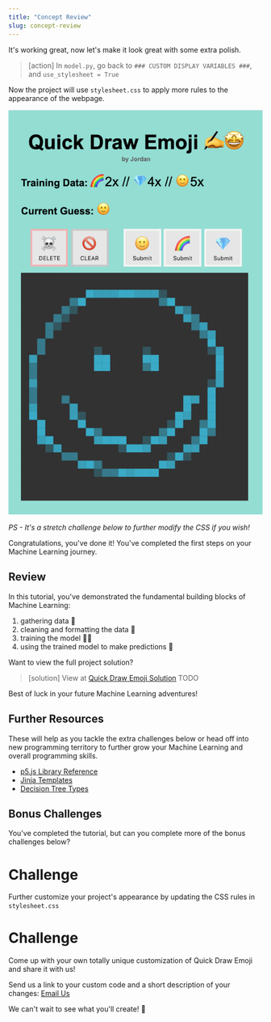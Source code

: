 ```yaml
---
title: "Concept Review"
slug: concept-review
---
```


<!-- ![hour of code tracking pixel](https://code.org/api/hour/finish_makeschool_wizard.png "Hour of Code Tracking Pixel") TODO-->

It's working great, now let's make it look great with some extra polish.

> [action]
> In `model.py`, go back to `### CUSTOM DISPLAY VARIABLES ###`, and `use_stylesheet = True`

Now the project will use `stylesheet.css` to apply more rules to the appearance of the webpage.

![completed project](assets/finished_project.png "finished project")

*PS - It's a stretch challenge below to further modify the CSS if you wish!*

Congratulations, you've done it! You've completed the first steps on your Machine Learning journey.

## Review

In this tutorial, you've demonstrated the fundamental building blocks of Machine Learning:

1. gathering data 📝
1. cleaning and formatting the data 🧹
1. training the model 🏋️‍♀️
1. using the trained model to make predictions 🔮

Want to view the full project solution?

> [solution]
> View at [Quick Draw Emoji Solution](https://repl.it/@MakeSchoolRAMP/QuickDrawEmojiSolution) TODO

Best of luck in your future Machine Learning adventures!

## Further Resources

These will help as you tackle the extra challenges below or head off into new programming territory to further grow your Machine Learning and overall programming skills.

- [p5.js Library Reference](https://p5js.org/reference/)
- [Jinja Templates](https://jinja.palletsprojects.com/en/2.10.x/templates/#)
- [Decision Tree Types](https://en.wikipedia.org/wiki/Decision_tree_learning#Decision_tree_types)

## Bonus Challenges

You've completed the tutorial, but can you complete more of the bonus challenges below?

# Challenge

Further customize your project's appearance by updating the CSS rules in `stylesheet.css`

# Challenge

Come up with your own totally unique customization of Quick Draw Emoji and share it with us!

Send us a link to your custom code and a short description of your changes: [Email Us](mailto:hello@makeschool.com)

We can't wait to see what you'll create! 🚀
